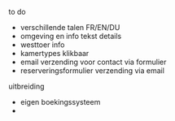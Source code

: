 to do
- verschillende talen FR/EN/DU
- omgeving en info tekst details
- westtoer info
- kamertypes klikbaar
- email verzending voor contact via formulier
- reserveringsformulier verzending via email

uitbreiding
- eigen boekingssysteem
- 
